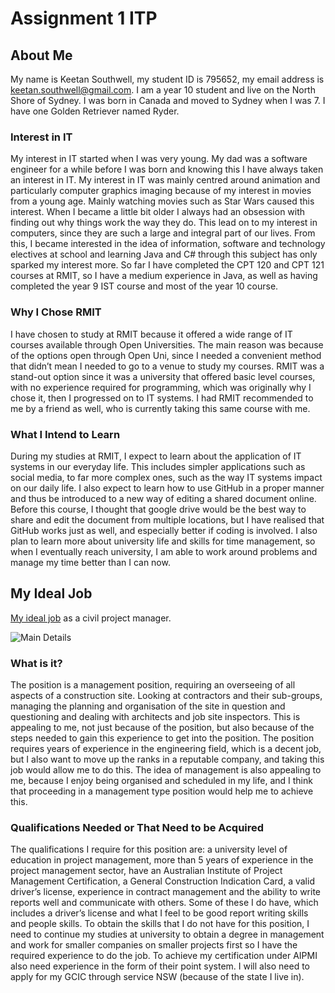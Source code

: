 # Assignment 1 ITP

## About Me

My name is Keetan Southwell, my student ID is 795652, my email address is keetan.southwell@gmail.com. I am a year 10 student and live on the North Shore of Sydney. I was born in Canada and moved to Sydney when I was 7. I have one Golden Retriever named Ryder.

### Interest in IT

My interest in IT started when I was very young. My dad was a software engineer for  a while before I was born and knowing this I have always taken an interest in IT. My interest in IT was mainly centred around animation and particularly computer graphics imaging because of my interest in movies from a young age. Mainly watching movies such as Star Wars caused this interest. When I became a little bit older I always had an obsession with finding out why things work the way they do. This lead on to my interest in computers, since they are such a large and integral part of our lives. From this, I became interested in the idea of information, software and technology electives at school and learning Java and C# through this subject has only sparked my interest more. So far I have completed the CPT 120 and CPT 121 courses at RMIT, so I have a medium experience in Java, as well as having completed the year 9 IST course and most of the year 10 course.

### Why I Chose RMIT

I have chosen to study at RMIT because it offered a wide range of IT courses available through Open Universities. The main reason was because of the options open through Open Uni, since I needed a convenient method that didn’t mean I needed to go to a venue to study my courses. RMIT was a stand-out option since it was a university that offered basic level courses, with no experience required for programming, which was originally why I chose it, then I progressed on to IT systems. I had RMIT recommended to me by a friend as well, who is currently taking this same course with me.

### What I Intend to Learn

During my studies at RMIT, I expect to learn about the application of IT systems in our everyday life. This includes simpler applications such as social media, to far more complex ones, such as the way IT systems impact on our daily life. I also expect to learn how to use GitHub in a proper manner and thus be introduced to a new way of editing a shared document online. Before this course, I thought that google drive would be the best way to share and edit the document from multiple locations, but I have realised that GitHub works just as well, and especially better if coding is involved. I also plan to learn more about university life and skills for time management, so when I eventually reach university, I am able to work around problems and manage my time better than I can now.

## My Ideal Job

[My ideal job](https://www.seek.com.au/job/39733656?searchrequesttoken=9f6a4ef6-eb8f-4918-9b2f-aa49fd6884c9&type=promoted) as a civil project manager.

![Main Details](https://github.com/keetanSouthwell/ITPAssignment1/blob/master/Screen%20Shot%202019-09-11%20at%204.15.26%20pm.png)

### What is it?
The position is a management position, requiring an overseeing of all aspects of a construction site. Looking at contractors and their sub-groups, managing the planning and organisation of the site in question and questioning and dealing with architects and job site inspectors. This is appealing to me, not just because of the position, but also because of the steps needed to gain this experience to get into the position. The position requires years of experience in the engineering field, which is a decent job, but I also want to move up the ranks in a reputable company, and taking this job would allow me to do this. The idea of management is also appealing to me, because I enjoy being organised and scheduled in my life, and I think that proceeding in a management type position would help me to achieve this.

### Qualifications Needed or That Need to be Acquired
The qualifications I require for this position are: a university level of education in project management, more than 5 years of experience in the project management sector, have an Australian Institute of Project Management Certification, a General Construction Indication Card, a valid driver’s license, experience in contract management and the ability to write reports well and communicate with others.
Some of these I do have, which includes a driver’s license and what I feel to be good report writing skills and people skills.
To obtain the skills that I do not have for this position, I need to continue my studies at university to obtain a degree in management and work for smaller companies on smaller projects first so I have the required experience to do the job. To achieve my certification under AIPMI also need experience in the form of their point system. I will also need to apply for my GCIC through service NSW (because of the state I live in).
